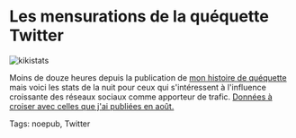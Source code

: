 # Les mensurations de la quéquette Twitter



![kikistats](https://tcrouzet.com/images_tc/2009/09/kikistats.png)

Moins de douze heures depuis la publication de [mon histoire de quéquette](/2009/09/24/qui-a-la-plus-grosse-quequette-sur-twitter/) mais voici les stats de la nuit pour ceux qui s'intéressent à l'influence croissante des réseaux sociaux comme apporteur de trafic. [Données à croiser avec celles que j'ai publiées en août.](/2009/08/19/on-va-pouvoir-dire-merde-a-google/)

Tags: noepub, Twitter